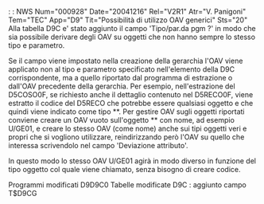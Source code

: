  :  : NWS Num="000928" Date="20041216" Rel="V2R1" Atr="V. Panigoni" Tem="TEC" App="D9" Tit="Possibilità di utilizzo OAV generici" Sts="20"
Alla tabella D9C e' stato aggiunto il campo 'Tipo/par.da pgm ?' in modo che sia possibile derivare degli OAV su oggetti che non hanno sempre lo stesso tipo e parametro.

Se il campo viene impostato nella creazione della gerarchia l'OAV viene applicato non al tipo e parametro specificato nell'elemento della D9C corrispondente, ma a quello riportato dal programma di estrazione o dall'OAV precedente della gerarchia.
Per esempio, nell'estrazione del D5COSO0F, se richiesto anche il dettaglio contenuto nel D5RECO0F, viene estratto il codice del D5RECO che potrebbe essere qualsiasi oggetto e che quindi viene indicato come tipo **. Per gestire OAV sugli oggetti riportati conviene creare un OAV vuoto sull'oggetto ** con nome, ad esempio U/GE01, e creare lo stesso OAV (come nome) anche sui tipi oggetti veri e propri che si vogliono utilizzare, reindirizzando però l'OAV su quello che
interessa scrivendolo nel campo 'Deviazione attributo'.

In questo modo lo stesso OAV U/GE01 agirà in modo diverso in funzione del tipo oggetto col quale viene chiamato, senza bisogno di creare codice.

Programmi modificati
D9D9C0
Tabelle modificate
D9C :  aggiunto campo T$D9CG
